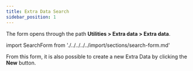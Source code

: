 ```yaml
---
title: Extra Data Search 
sidebar_position: 1
---
```


The form opens through the path **Utilities > Extra data > Extra data**.

import SearchForm from './../../../../import/sections/search-form.md'

<SearchForm />

From this form, it is also possible to create a new Extra Data by clicking the **New** button.